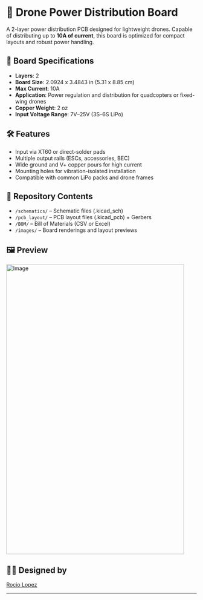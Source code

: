 # 🔋 Drone Power Distribution Board

A 2-layer power distribution PCB designed for lightweight drones. Capable of distributing up to **10A of current**, this board is optimized for compact layouts and robust power handling.

## 📐 Board Specifications

- **Layers**: 2  
- **Board Size**: 2.0924 x 3.4843 in (5.31 x 8.85 cm)  
- **Max Current**: 10A  
- **Application**: Power regulation and distribution for quadcopters or fixed-wing drones  
- **Copper Weight**: 2 oz  
- **Input Voltage Range**: 7V–25V (3S–6S LiPo)

## 🛠️ Features

- Input via XT60 or direct-solder pads
- Multiple output rails (ESCs, accessories, BEC)
- Wide ground and V+ copper pours for high current
- Mounting holes for vibration-isolated installation
- Compatible with common LiPo packs and drone frames

## 📁 Repository Contents

- `/schematics/` – Schematic files (.kicad_sch)
- `/pcb_layout/` – PCB layout files (.kicad_pcb) + Gerbers
- `/BOM/` – Bill of Materials (CSV or Excel)
- `/images/` – Board renderings and layout previews

## 🖼️ Preview
<img width="470" height="766" alt="Image" src="https://github.com/user-attachments/assets/07ccfbe9-ba34-4261-99d8-78d03dfb41b4" />

## 👩‍💻 Designed by

[Rocio Lopez](https://github.com/rociolopez)

---

